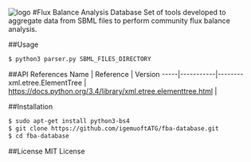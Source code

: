 ![logo](http://45.55.193.224/logo_grey.png) 
#Flux Balance Analysis Database
Set of tools developed to aggregate data from SBML files to perform community flux balance analysis.

##Usage
  ```bash
  $ python3 parser.py SBML_FILES_DIRECTORY
  ```

##API References
  Name | Reference | Version
  -----|-----------|--------
  xml.etree.ElementTree | https://docs.python.org/3.4/library/xml.etree.elementtree.html | 
  
##Installation
 ```bash
 $ sudo apt-get install python3-bs4
 $ git clone https://github.com/igemuoftATG/fba-database.git
 $ cd fba-database
 ```

##License
MIT License
